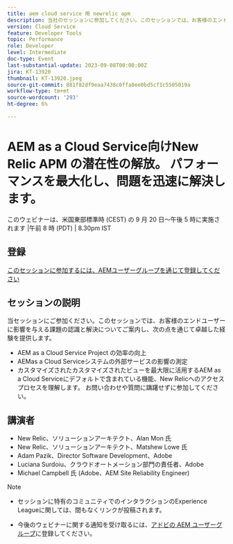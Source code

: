 ```yaml
---
title: aem cloud service 用 newrelic apm
description: 当社のセッションに参加してください。このセッションでは、お客様のエンドユーザーに影響を与える課題の認識と解決、を通じた優れた経験の確保 — AEMas a Cloud Serviceプロジェクトの効率性の向上 |外部サービスの影響の測定 (AEMas a Cloud Serviceシステム向け ) |カスタマイズされ、カスタマイズされたビューを最大限に活用します。 AEM as a Cloud Serviceにデフォルトで含まれている機能である、New Relicへのアクセスプロセスを確認します。 お問い合わせや質問に躊躇せずに参加してください。
version: Cloud Service
feature: Developer Tools
topic: Performance
role: Developer
level: Intermediate
doc-type: Event
last-substantial-update: 2023-09-08T00:00:00Z
jira: KT-13920
thumbnail: KT-13920.jpeg
source-git-commit: 881f82df9eaa7438c0ffa8ee0bd5cf1c5505019a
workflow-type: tm+mt
source-wordcount: '293'
ht-degree: 6%

---
```



# AEM as a Cloud Service向けNew Relic APM の潜在性の解放。 パフォーマンスを最大化し、問題を迅速に解決します。

このウェビナーは、米国東部標準時 (CEST) の 9 月 20 日～午後 5 時に実施されます |午前 8 時 (PDT) | 8.30pm IST

## 登録

[このセッションに参加するには、AEMユーザーグループを通じて登録してください](https://aem-augs.adobe.com/events/details/adobe-experience-manager-aem-learning-chapter-presents-harness-the-power-of-new-relic-apm-for-aem-as-a-cloud-service-boost-performance-amp-rapid-issue-fix/)

## セッションの説明

当セッションにご参加ください。このセッションでは、お客様のエンドユーザーに影響を与える課題の認識と解決についてご案内し、次の点を通じて卓越した経験を提供します。
* AEM as a Cloud Service Project の効率の向上
* AEMas a Cloud Serviceシステムの外部サービスの影響の測定
* カスタマイズされたカスタマイズされたビューを最大限に活用するAEM as a Cloud Serviceにデフォルトで含まれている機能、New Relicへのアクセスプロセスを理解します。 お問い合わせや質問に躊躇せずに参加してください。

## 講演者

* New Relic、ソリューションアーキテクト、Alan Mon 氏
* New Relic、ソリューションアーキテクト、Matshew Lowe 氏
* Adam Pazik、Director Software Development、Adobe
* Luciana Surdoiu、クラウドオートメーション部門の責任者、Adobe
* Michael Campbell 氏 (Adobe、AEM Site Reliability Engineer)

>[!NOTE]
>
>* セッションに特有のコミュニティでのインタラクションのExperience Leagueに関しては、間もなくリンクが投稿されます。
>
>* 今後のウェビナーに関する通知を受け取るには、[アドビの AEM ユーザーグループ](https://aem-augs.adobe.com/)に登録してください。


